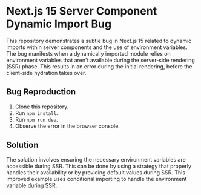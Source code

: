# Next.js 15 Server Component Dynamic Import Bug

This repository demonstrates a subtle bug in Next.js 15 related to dynamic imports within server components and the use of environment variables. The bug manifests when a dynamically imported module relies on environment variables that aren't available during the server-side rendering (SSR) phase. This results in an error during the initial rendering, before the client-side hydration takes over.

## Bug Reproduction

1. Clone this repository.
2. Run `npm install`.
3. Run `npm run dev`.
4. Observe the error in the browser console.

## Solution

The solution involves ensuring the necessary environment variables are accessible during SSR. This can be done by using a strategy that properly handles their availability or by providing default values during SSR. This improved example uses conditional importing to handle the environment variable during SSR.